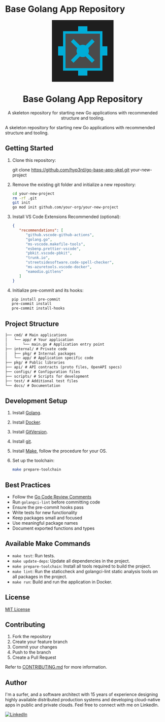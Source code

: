 # Base Golang App Repository

<div align="center"> <svg width="200" height="200" viewBox="0 0 200 200" fill="none" xmlns="http://www.w3.org/2000/svg"> <rect width="200" height="200" fill="#1E1E1E"/> <path d="M40 40H160V160H40V40Z" fill="#4A4A4A" stroke="#00ADD8" stroke-width="8"/> <path d="M70 70L130 130" stroke="#00ADD8" stroke-width="12" stroke-linecap="square"/> <path d="M130 70L70 130" stroke="#00ADD8" stroke-width="12" stroke-linecap="square"/> <circle cx="100" cy="100" r="20" fill="#00ADD8"/> <rect x="85" y="20" width="30" height="20" fill="#00ADD8"/> <rect x="85" y="160" width="30" height="20" fill="#00ADD8"/> <rect x="20" y="85" width="20" height="30" fill="#00ADD8"/> <rect x="160" y="85" width="20" height="30" fill="#00ADD8"/> </svg> <h1>Base Golang App Repository</h1> <p>A skeleton repository for starting new Go applications with recommended structure and tooling.</p> </div>

A skeleton repository for starting new Go applications with recommended structure and tooling.

## Getting Started

1. Clone this repository:

   git clone <https://github.com/hyp3rd/go-base-app-skel.git> your-new-project

2. Remove the existing git folder and initialize a new repository:

   ```bash
   cd your-new-project
   rm -rf .git
   git init
   go mod init github.com/your-org/your-new-project
   ```

3. Install VS Code Extensions Recommended (optional):

   ```json
   {
      "recommendations": [
         "github.vscode-github-actions",
         "golang.go",
         "ms-vscode.makefile-tools",
         "esbenp.prettier-vscode",
         "pbkit.vscode-pbkit",
         "trunk.io",
         "streetsidesoftware.code-spell-checker",
         "ms-azuretools.vscode-docker",
         "eamodio.gitlens"
      ]
   }
   ```

4. Initialize pre-commit and its hooks:

```bash
   pip install pre-commit
   pre-commit install
   pre-commit install-hooks
```

## Project Structure

```txt
├── cmd/ # Main applications
│   └── app/ # Your application
│       └── main.go # Application entry point
├── internal/ # Private code
│   ├── pkg/ # Internal packages
│   └── app/ # Application specific code
├── pkg/ # Public libraries
├── api/ # API contracts (proto files, OpenAPI specs)
├── configs/ # Configuration files
├── scripts/ # Scripts for development
├── test/ # Additional test files
└── docs/ # Documentation
```

## Development Setup

1. Install [Golang](https://go.dev/dl).
2. Install [Docker](https://docs.docker.com/get-docker/).
3. Install [GitVersion](https://github.com/GitTools/GitVersion).
4. Install [git](https://git-scm.com/downloads).
5. Install [Make](https://www.gnu.org/software/make/), follow the procedure for your OS.
6. Set up the toolchain:

   ```bash
   make prepare-toolchain
   ```

## Best Practices

- Follow the [Go Code Review Comments](https://go.dev/wiki/CodeReviewComments)
- Run `golangci-lint` before committing code
- Ensure the pre-commit hooks pass
- Write tests for new functionality
- Keep packages small and focused
- Use meaningful package names
- Document exported functions and types

## Available Make Commands

- `make test`: Run tests.
- `make update-deps`: Update all dependencies in the project.
- `make prepare-toolchain`: Install all tools required to build the project.
- `make lint`: Run the staticcheck and golangci-lint static analysis tools on all packages in the project.
- `make run`: Build and run the application in Docker.

## License

[MIT License](LICENSE)

## Contributing

1. Fork the repository
2. Create your feature branch
3. Commit your changes
4. Push to the branch
5. Create a Pull Request

Refer to [CONTRIBUTING.md](CONTRIBUTING.md) for more information.

## Author

I'm a surfer, and a software architect with 15 years of experience designing highly available distributed production systems and developing cloud-native apps in public and private clouds. Feel free to connect with me on LinkedIn.

[![LinkedIn](https://img.shields.io/badge/LinkedIn-0077B5?style=for-the-badge&logo=linkedin&logoColor=white)](https://www.linkedin.com/in/francesco-cosentino/)
